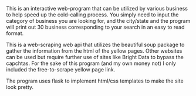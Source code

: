 This is an interactive web-program that can be utilized by various business to help speed up the cold-calling process. You simply need to input the category of business you are looking for, 
and the city/state and the program will print out 30 business corresponding to your search in an easy to read format. 

This is a web-scraping web api that utilizes the beautiful soup package to gather the information from the html of the yellow pages. Other websites can be used but require further use of sites 
like Bright Data to bypass the capchtas. For the sake of this program (and my own money not) I only included the free-to-scrape yellow page link. 

The program uses flask to implement html/css templates to make the site look pretty.
